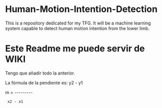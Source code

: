 # Human-Motion-Intention-Detection
This is a repository dedicated for my TFG. It will be a machine learning system capable to detect human motion intention from the lower limb.


# Este Readme me puede servir de WIKI


Tengo que añadir todo  la anterior.

La fórmula de la pendiente es:
     y2 - y1
     
m = ---------

     x2 - x1
